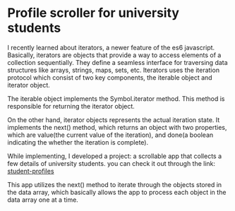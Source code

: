 # Profile scroller for university students
I recently learned about iterators, a newer feature of the es6 javascript. Basically, iterators are objects that provide a way to access elements of a collection sequentially. They define a seamless interface for traversing data structures like arrays, strings, maps, sets, etc. Iterators uses the iteration protocol which consist of two key components, the iterable object and iterator object. 

The iterable object implements the Symbol.iterator method. This method is responsible for returning the iterator object.

On the other hand, iterator objects represents the actual iteration state. It implements the next() method, which returns an object with two properties, which are value(the current value of the iteration), and done(a boolean indicating the whether the iteration is complete). 

While implementing, I developed a project: a scrollable app that collects a few details of university students. you can check it out through the link: [student-profiles](https://uni-student-profs.netlify.app/)

This app utilizes the next() method to iterate through the objects stored in the data array, which basically allows the app to process each object in the data array one at a time. 
